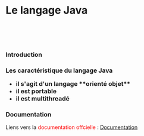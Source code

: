 <h1>Le langage Java</h1>
<br>
<br>
<br>
 <h3>Introduction</h3>


<h3>Les caractéristique du langage Java</h>
<ul>
<li>il s'agit d'un langage **orienté objet**</li>
<li>il est portable</li>
<li>il est multithreadé</li>
</ul>
</li>

<h3>Documentation</h3>

<P> Liens vers la <span style="color: #FF0000" > documentation offcielle </span> : <a href="https://github.com/DiginamicFormation/git-tp1/blob/main/resources/Template.png">Documentation</a> </p>




